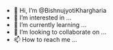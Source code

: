 - 👋 Hi, I’m @BishnujyotiKhargharia
- 👀 I’m interested in ...
- 🌱 I’m currently learning ...
- 💞️ I’m looking to collaborate on ...
- 📫 How to reach me ...

<!---
BishnujyotiKhargharia/BishnujyotiKhargharia is a ✨ special ✨ repository because its `README.md` (this file) appears on your GitHub profile.
You can click the Preview link to take a look at your changes.
--->
